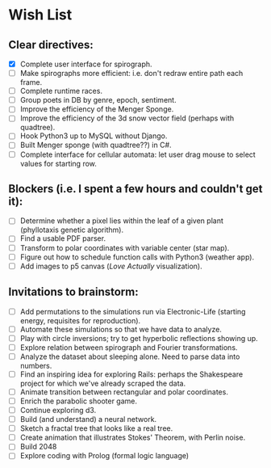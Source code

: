 
# Wish List

## Clear directives:
- [x] Complete user interface for spirograph.
- [ ] Make spirographs more efficient: i.e. don't redraw entire path each frame.
- [ ] Complete runtime races.
- [ ] Group poets in DB by genre, epoch, sentiment.
- [ ] Improve the efficiency of the Menger Sponge.
- [ ] Improve the efficiency of the 3d snow vector field (perhaps with quadtree).
- [ ] Hook Python3 up to MySQL without Django.
- [ ] Built Menger sponge (with quadtree??) in C#.
- [ ] Complete interface for cellular automata: let user drag mouse to select values for starting row.

## Blockers (i.e. I spent a few hours and couldn't get it):
- [ ] Determine whether a pixel lies within the leaf of a given plant (phyllotaxis genetic algorithm).
- [ ] Find a usable PDF parser.
- [ ] Transform to polar coordinates with variable center (star map).
- [ ] Figure out how to schedule function calls with Python3 (weather app).
- [ ] Add images to p5 canvas (*Love Actually* visualization).

## Invitations to brainstorm:
- [ ] Add permutations to the simulations run via Electronic-Life (starting energy, requisites for reproduction).
- [ ] Automate these simulations so that we have data to analyze.
- [ ] Play with circle inversions; try to get hyperbolic reflections showing up.
- [ ] Explore relation between spirograph and Fourier transformations.
- [ ] Analyze the dataset about sleeping alone. Need to parse data into numbers.
- [ ] Find an inspiring idea for exploring Rails: perhaps the Shakespeare project for which we've already scraped the data.
- [ ] Animate transition between rectangular and polar coordinates.
- [ ] Enrich the parabolic shooter game.
- [ ] Continue exploring d3.
- [ ] Build (and understand) a neural network.
- [ ] Sketch a fractal tree that looks like a real tree.
- [ ] Create animation that illustrates Stokes' Theorem, with Perlin noise.
- [ ] Build 2048
- [ ] Explore coding with Prolog (formal logic language)
